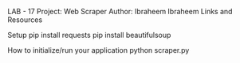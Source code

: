 LAB - 17
Project: Web Scraper
Author: Ibraheem Ibraheem
Links and Resources

Setup
pip install requests
pip install beautifulsoup


How to initialize/run your application
python scraper.py